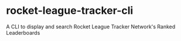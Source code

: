 # rocket-league-tracker-cli
A CLI to display and search Rocket League Tracker Network's Ranked Leaderboards

